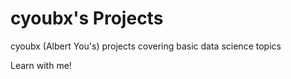 # cyoubx's Projects
cyoubx (Albert You's) projects covering basic data science topics

Learn with me!
